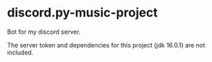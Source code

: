 # discord.py-music-project
Bot for my discord server.

The server token and dependencies for this project (jdk 16.0.1) are not included.
